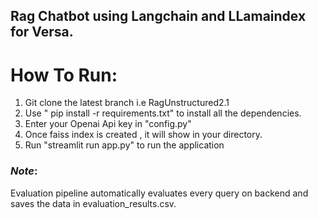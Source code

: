 ## Rag Chatbot using Langchain and LLamaindex for Versa.

# How To Run:
1) Git clone the latest branch i.e RagUnstructured2.1
2) Use " pip install -r requirements.txt" to install all the dependencies.
3) Enter your Openai Api key in "config.py" 
4) Once faiss index is created , it will show in your directory.
5) Run "streamlit run app.py" to run the application

### *Note*:
Evaluation pipeline automatically evaluates every query on backend and saves the data in evaluation_results.csv.